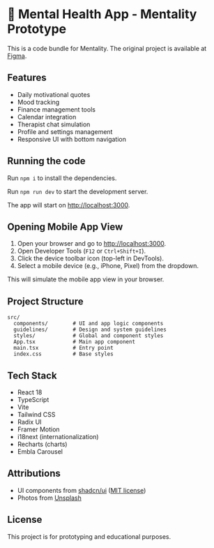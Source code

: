 # 🌱 Mental Health App - Mentality Prototype

This is a code bundle for Mentality. The original project is available at [Figma](https://www.figma.com/design/rueyAWsaFtfB8qUmWGndpt/Skill-Issue).

## Features

- Daily motivational quotes
- Mood tracking
- Finance management tools
- Calendar integration
- Therapist chat simulation
- Profile and settings management
- Responsive UI with bottom navigation

## Running the code

Run `npm i` to install the dependencies.

Run `npm run dev` to start the development server.

The app will start on [http://localhost:3000](http://localhost:3000).

## Opening Mobile App View

1. Open your browser and go to [http://localhost:3000](http://localhost:3000).
2. Open Developer Tools (`F12` or `Ctrl+Shift+I`).
3. Click the device toolbar icon (top-left in DevTools).
4. Select a mobile device (e.g., iPhone, Pixel) from the dropdown.

This will simulate the mobile app view in your browser.

## Project Structure

```
src/
  components/        # UI and app logic components
  guidelines/        # Design and system guidelines
  styles/            # Global and component styles
  App.tsx            # Main app component
  main.tsx           # Entry point
  index.css          # Base styles
```

## Tech Stack

- React 18
- TypeScript
- Vite
- Tailwind CSS
- Radix UI
- Framer Motion
- i18next (internationalization)
- Recharts (charts)
- Embla Carousel

## Attributions

- UI components from [shadcn/ui](https://ui.shadcn.com/) ([MIT license](https://github.com/shadcn-ui/ui/blob/main/LICENSE.md))
- Photos from [Unsplash](https://unsplash.com/license)

## License

This project is for prototyping and educational purposes.
